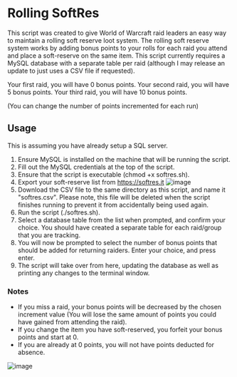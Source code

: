 # Rolling SoftRes

This script was created to give World of Warcraft raid leaders an easy way to maintain a rolling soft reserve loot system.  The rolling soft reserve system works by adding bonus points to your rolls for each raid you attend and place a soft-reserve on the same item.  This script currently requires a MySQL database with a separate table per raid (although I may release an update to just uses a CSV file if requested).

Your first raid, you will have 0 bonus points.
Your second raid, you will have 5 bonus points.
Your third raid, you will have 10 bonus points.

(You can change the number of points incremented for each run)

## Usage

This is assuming you have already setup a SQL server.

1. Ensure MySQL is installed on the machine that will be running the script.
2. Fill out the MySQL credentials at the top of the script.
3. Ensure that the script is executable (chmod +x softres.sh).
4. Export your soft-reserve list from https://softres.it ![image](https://github.com/user-attachments/assets/7c7c38e1-8e52-4ee2-b583-d43fffeb4684)
5. Download the CSV file to the same directory as this script, and name it "softres.csv".  Please note, this file will be deleted when the script finishes running to prevent it from accidentally being used again.
6. Run the script (./softres.sh).
7. Select a database table from the list when prompted, and confirm your choice.  You should have created a separate table for each raid/group that you are tracking.
8. You will now be prompted to select the number of bonus points that should be added for returning raiders.  Enter your choice, and press enter.
9. The script will take over from here, updating the database as well as printing any changes to the terminal window.

### Notes

- If you miss a raid, your bonus points will be decreased by the chosen increment value (You will lose the same amount of points you could have gained from attending the raid).  
- If you change the item you have soft-reserved, you forfeit your bonus points and start at 0.
- If you are already at 0 points, you will not have points deducted for absence.

![image](https://github.com/user-attachments/assets/2d66f2b0-013b-4e4d-8c7c-a5387a256300)
